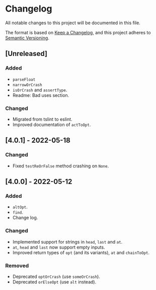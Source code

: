 # Changelog
All notable changes to this project will be documented in this file.

The format is based on [Keep a Changelog](https://keepachangelog.com/en/1.0.0/),
and this project adheres to [Semantic Versioning](https://semver.org/spec/v2.0.0.html).

## [Unreleased]
### Added
- `parseFloat`
- `narrowOrCrash`
- `isOrCrash` and `assertType`.
- Readme: Bad uses section.

### Changed
- Migrated from tslint to eslint.
- Improved documentation of `actToOpt`.

## [4.0.1] - 2022-05-18
### Changed
- Fixed `testReOrFalse` method crashing on `None`.

## [4.0.0] - 2022-05-12
### Added
- `altOpt`.
- `find`.
- Change log.

### Changed
- Implemented support for strings in `head`, `last` and `at`.
- `at`, `head` and `last` now support empty inputs.
- Improved return types of `opt` (and its variants), `at` and `chainToOpt`.

### Removed
- Deprecated `optOrCrash` (use `someOrCrash`).
- Deprecated `orElseOpt` (use `alt` instead).
